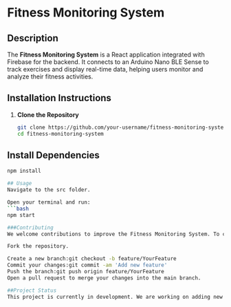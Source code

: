 # Fitness Monitoring System

## Description

The **Fitness Monitoring System** is a React application integrated with Firebase for the backend. It connects to an Arduino Nano BLE Sense to track exercises and display real-time data, helping users monitor and analyze their fitness activities.

## Installation Instructions

1. **Clone the Repository**

   ```bash
   git clone https://github.com/your-username/fitness-monitoring-system.git
   cd fitness-monitoring-system
## Install Dependencies
 ```bash
npm install

## Usage
Navigate to the src folder.

Open your terminal and run:
```bash
npm start

###Contributing
We welcome contributions to improve the Fitness Monitoring System. To contribute:

Fork the repository.

Create a new branch:git checkout -b feature/YourFeature
Commit your changes:git commit -am 'Add new feature'
Push the branch:git push origin feature/YourFeature
Open a pull request to merge your changes into the main branch.

##Project Status
This project is currently in development. We are working on adding new features and improving the system.
